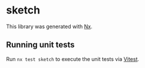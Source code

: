 # sketch

This library was generated with [Nx](https://nx.dev).

## Running unit tests

Run `nx test sketch` to execute the unit tests via [Vitest](https://vitest.dev/).
